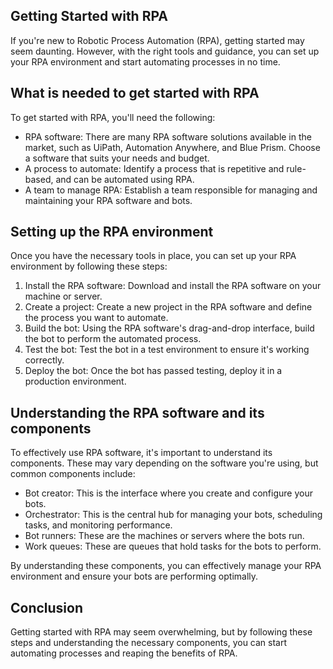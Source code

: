 ## Getting Started with RPA

If you're new to Robotic Process Automation (RPA), getting started may seem daunting. However, with the right tools and guidance, you can set up your RPA environment and start automating processes in no time.

## What is needed to get started with RPA

To get started with RPA, you'll need the following:

- RPA software: There are many RPA software solutions available in the market, such as UiPath, Automation Anywhere, and Blue Prism. Choose a software that suits your needs and budget.
- A process to automate: Identify a process that is repetitive and rule-based, and can be automated using RPA.
- A team to manage RPA: Establish a team responsible for managing and maintaining your RPA software and bots.

## Setting up the RPA environment

Once you have the necessary tools in place, you can set up your RPA environment by following these steps:

1. Install the RPA software: Download and install the RPA software on your machine or server.
2. Create a project: Create a new project in the RPA software and define the process you want to automate.
3. Build the bot: Using the RPA software's drag-and-drop interface, build the bot to perform the automated process.
4. Test the bot: Test the bot in a test environment to ensure it's working correctly.
5. Deploy the bot: Once the bot has passed testing, deploy it in a production environment.

## Understanding the RPA software and its components

To effectively use RPA software, it's important to understand its components. These may vary depending on the software you're using, but common components include:

- Bot creator: This is the interface where you create and configure your bots.
- Orchestrator: This is the central hub for managing your bots, scheduling tasks, and monitoring performance.
- Bot runners: These are the machines or servers where the bots run.
- Work queues: These are queues that hold tasks for the bots to perform.

By understanding these components, you can effectively manage your RPA environment and ensure your bots are performing optimally.

## Conclusion

Getting started with RPA may seem overwhelming, but by following these steps and understanding the necessary components, you can start automating processes and reaping the benefits of RPA.